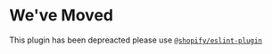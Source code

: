 # We've Moved

This plugin has been depreacted please use [`@shopify/eslint-plugin`](https://github.com/Shopify/web-configs/tree/main/packages/eslint-plugin)

